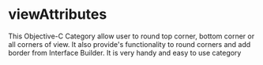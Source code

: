 # viewAttributes
This Objective-C Category allow user to round top corner, bottom corner or all corners of view. It also provide's functionality to round corners and add border from Interface Builder. It is very handy and easy to use category
